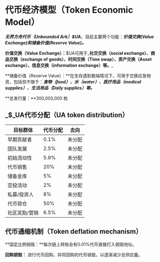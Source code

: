 # 代币经济模型（Token Economic Model）



_**无界方舟代币（Unbounded Ark）$UA**_，目前主要两个功能：_**价值交换(Value Exchange)和储备价值(Reserve Value)。**_

**价值交换（Value Exchange）：**$UA可用于_**社交交换（social exchange）、商品交换（exchange of goods）、时间交换（Time swap）、资产交换（Asset exchange）、信息交换（information exchange）等。**_

**储备价值（Reserve Value）：**在生存遇到极端情况下，可用于交换应急物资，包括但不限于：_**食物（food）、水（water）、医疗用品（medical supplies）、生活用品（Daily supplies）等。**_

**总发行量：**300,000,000 枚

## _**$**_UA代币分配（UA token distribution）

| 目标群体    | 代币分配 | 去向  |
| ------- | ---- | --- |
|  早期贡献者  | 0.1% | 未分配 |
| 团队发展    | 2.5% | 未分配 |
| 初始流动性   | 5.9% | 未分配 |
| 代币销售    | 20%  | 未分配 |
| 储备金库    | 5%   | 未分配 |
| 空投活动    | 2%   | 未分配 |
| 私募/投资人  | 8%   | 未分配 |
| 代币锁仓    | 50%  | 未分配 |
| 社区奖励/营销 | 6.5% | 未分配 |



## 代币通缩机制（Token deflation mechanism）

**固定比例销毁：**每次链上转账会有0.01%代币直接打入销毁地址。

**回购销毁：** 进行代币回购，并将回购的代币销毁，以逐渐减少总供应量。



##

